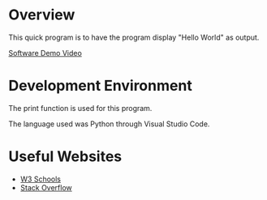 # Overview

This quick program is to have the program display "Hello World" as output.

[Software Demo Video](https://www.youtube.com/watch?v=PIFEMAOODec)

# Development Environment

The print function is used for this program.

The language used was Python through Visual Studio Code.

# Useful Websites

* [W3 Schools](https://www.w3schools.com/)
* [Stack Overflow](https://stackoverflow.com/)